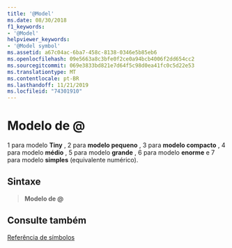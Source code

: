 ```yaml
---
title: '@Model'
ms.date: 08/30/2018
f1_keywords:
- '@Model'
helpviewer_keywords:
- '@Model symbol'
ms.assetid: a67c04ac-6ba7-458c-8138-0346e5b85eb6
ms.openlocfilehash: 09e5663a8c3bfe0f2ce0a94bcb4006f2dd654cc2
ms.sourcegitcommit: 069e3833bd821e7d64f5c98d0ea41fc0c5d22e53
ms.translationtype: MT
ms.contentlocale: pt-BR
ms.lasthandoff: 11/21/2019
ms.locfileid: "74301910"
---
```

# <a name="model"></a>Modelo de \@

1 para modelo **Tiny** , 2 para **modelo pequeno** , 3 para **modelo compacto** , 4 para modelo **médio** , 5 para modelo **grande** , 6 para modelo **enorme** e 7 para modelo **simples** (equivalente numérico).

## <a name="syntax"></a>Sintaxe

> **Modelo de \@**

## <a name="see-also"></a>Consulte também

[Referência de símbolos](../../assembler/masm/symbols-reference.md)
